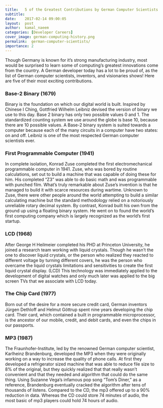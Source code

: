 ```yaml
---
title:   5 of the Greatest Contributions by German Computer Scientists
subtitle:
date:    2017-02-14 09:00:05
layout:  post
author:  kamal_naeem
categories: [Developer Careers]
cover_image: german-computing-history.png
permalink:  german-computer-scientists/
importance: 2
---
```


Though Germany is known for it’s strong manufacturing industry, most would be surprised to learn some of computing’s greatest innovations come from the country.  A German developer today has a lot to be proud of, as the list of German computer scientists, inventors, and visionaries shows! Here are five of their most exciting contributions.  
<!--more-->


### Base-2 Binary (1679)

Binary is the foundation on which our digital world is built.  Inspired by Chinese I Ching, Gottfried Wilhelm Leibniz devised the version of binary we use to this day.  Base 2 binary has only two possible values 0 and 1.  The standardized counting system we use around the globe is base 10, because there are 10 possible values.  A Base-2 binary system is suited towards a computer because each of the many circuits in a computer have two states: on and off.  Leibniz is one  of the most respected German computer scientists ever.  



### First Programmable Computer (1941)

In complete isolation, Konrad Zuse completed the first electromechanical programmable computer in 1941. Zuse, who was bored by routine calculations, set out to build a machine that was capable of doing these for him. His completed “Z3” was able to do basic math and was programmable with punched film. What’s truly remarkable about Zuse’s invention is that he managed to build it with scarce resources during wartime. Unknown to Zuse, there were other people around the world attempting to build a similar calculating machine but the standard methodology relied on a notoriously unreliable rotary decimal system. By contrast, Konrad built his own from the ground up using a floating binary system. He went on to found the world’s first computing company which is largely recognized as the world’s first startup.

### LCD (1968)

After George H Heilmeier completed his PHD at Princeton University, he joined a research team working with liquid crystals. Though he wasn’t the one to discover liquid crystals, or the person who realized they reacted to different voltage by turning different covers, he was the person who overcame the liquid crystals limitations and sensitivities to create the first liquid crystal display. (LCD) This technology was immediately applied to the development of digital watches and only much later was applied to the  big screen TVs that we associate with LCD today.

### The Chip Card (1977)

Born out of the desire for a more secure credit card, German inventors Jürgen Dethloff and Helmut Göttrup spent nine years developing the chip card. Their card, which contained a built in programmable microprocessor, is the ancestor of our mobile, credit, and debit cards, and even the chips in our passports.

### MP3 (1987)

The Fraunhofer-Institute, led by the renowned German computer scientist, Karlheinz Brandenburg, developed the MP3 when they were originally working on a way to increase the quality of phone calls.  At first they developed a refrigerator sized machine that was able to reduce file size to 8% of the original, but they quickly realized that that really wasn’t convenient and that they needed and algorithm that could do the same thing.  Using Suzanne Vega’s infamous pop song “Tom’s Diner,” as a reference, Brandenburg eventually cracked the algorithm after tens of thousands of listens.  Compared to the CD, the mp3 offered up to a 90% reduction in data.  Whereas the CD could store 74 minutes of audio, the most basic of mp3 players could hold 74 hours of audio.  